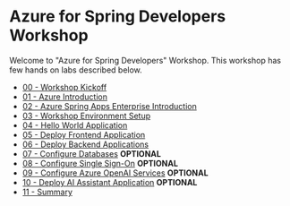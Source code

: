 # Azure for Spring Developers Workshop

Welcome to "Azure for Spring Developers" Workshop. This workshop has few hands on labs described below.

- [00 - Workshop Kickoff](./00-workshop-kickoff/README.md)
- [01 - Azure Introduction](./01-azure-introduction/README.md)
- [02 - Azure Spring Apps Enterprise Introduction](./02-azure-spring-apps-enterprise-introduction/README.md)
- [03 - Workshop Environment Setup](./03-setup-workshop-environment/README.md)
- [04 - Hello World Application](./04-hello-world-application/README.md)
- [05 - Deploy Frontend Application](./05-deploy-frontend-application/README.md)
- [06 - Deploy Backend Applications](./06-deploy-backend-applications/README.md)
- [07 - Configure Databases](./07-configure-databases/README.md) __OPTIONAL__
- [08 - Configure Single Sign-On](./08-configure-single-signon/README.md) __OPTIONAL__
- [09 - Configure Azure OpenAI Services](./09-configure-azure-openai-services/README.md) __OPTIONAL__
- [10 - Deploy AI Assistant Application](./10-deploy-ai-assistant-application/README.md) __OPTIONAL__
- [11 - Summary](./11-summary/README.md)
